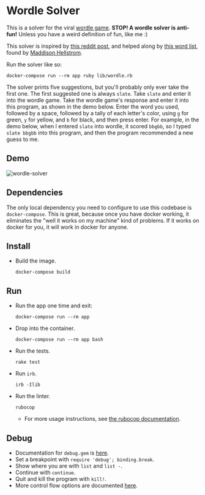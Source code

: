 # Wordle Solver

This is a solver for the viral [wordle game](https://www.powerlanguage.co.uk/wordle/). __**STOP! A wordle solver is anti-fun!**__ Unless you have a weird definition of fun, like me :)

This solver is inspired by [this reddit post](https://www.reddit.com/r/wordlegame/comments/ruqhh6/i_did_some_analysis_on_the_best_words_to_get), and helped along by [this word list](https://gist.github.com/b0o/fcd431739fe483c1fe3aee9381da275d), found by [Maddison Hellstrom](https://github.com/b0o).

Run the solver like so:
```console
docker-compose run --rm app ruby lib/wordle.rb
```
The solver prints five suggestions, but you'll probably only ever take the first one. The first suggested one is always `slate`. Take `slate` and enter it into the wordle game. Take the wordle game's response and enter it into this program, as shown in the demo below. Enter the word you used, followed by a space, followed by a tally of each letter's color, using `g` for green, `y` for yellow, and `b` for black, and then press enter. For example, in the demo below, when I entered `slate` into wordle, it scored `bbgbb`, so I typed `slate bbgbb` into this program, and then the program recommended a new guess to me.

## Demo
![wordle-solver](https://user-images.githubusercontent.com/3466499/148653596-4a29a114-1ba6-4dce-a45b-a487648f9a36.gif)

## Dependencies
The only local dependency you need to configure to use this codebase is `docker-compose`. This is great, because once you have docker working, it eliminates the "well it works on my machine" kind of problems. If it works on docker for you, it will work in docker for anyone.

## Install
* Build the image.
  ```console
  docker-compose build
  ```

## Run
* Run the app one time and exit:
  ```console
  docker-compose run --rm app
  ```
* Drop into the container.
  ```console
  docker-compose run --rm app bash
  ```
* Run the tests.
  ```console
  rake test
  ```
* Run `irb`.
  ```console
  irb -Ilib
  ```
* Run the linter.
  ```console
  rubocop
  ```
  * For more usage instructions, see [the rubocop documentation](https://docs.rubocop.org/rubocop/usage/basic_usage.html).

## Debug
* Documentation for `debug.gem` is [here](https://github.com/ruby/debug).
* Set a breakpoint with `require 'debug'; binding.break`.
* Show where you are with `list` and `list -`.
* Continue with `continue`.
* Quit and kill the program with `kill!`.
* More control flow options are documented [here](https://github.com/ruby/debug#control-flow).
